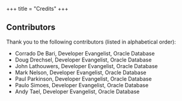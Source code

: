 +++
title = "Credits"
+++

## Contributors

Thank you to the following contributors (listed in alphabetical order):

* Corrado De Bari, Developer Evangelist, Oracle Database
* Doug Drechsel, Developer Evangelist, Oracle Database
* John Lathouwers, Developer Evangelist, Oracle Database
* Mark Nelson, Developer Evangelist, Oracle Database
* Paul Parkinson, Developer Evangelist, Oracle Database
* Paulo Simoes, Developer Evangelist, Oracle Database
* Andy Tael, Developer Evangelist, Oracle Database


